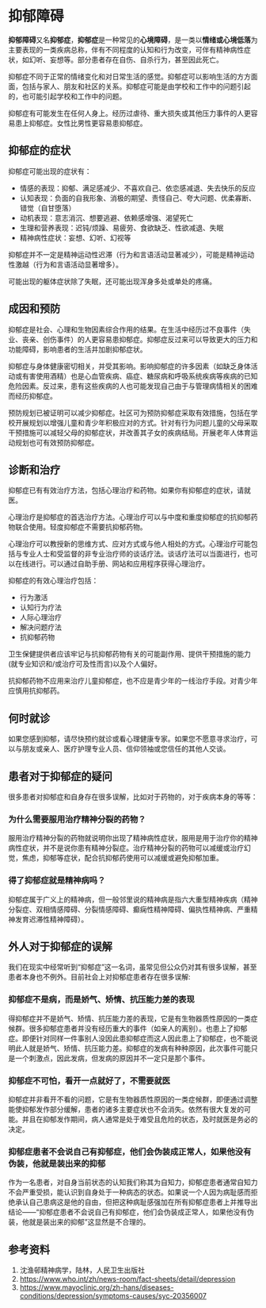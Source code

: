 # 抑郁障碍

**抑郁障碍**又名**抑郁症**，**抑郁症**是一种常见的**心境障碍**，是一类以**情绪或心境低落**为主要表现的一类疾病总称，伴有不同程度的认知和行为改变，可伴有精神病性症状，如幻听、妄想等。部分患者存在自伤、自杀行为，甚至因此死亡。

抑郁症不同于正常的情绪变化和对日常生活的感觉。抑郁症可以影响生活的方方面面，包括与家人、朋友和社区的关系。抑郁症可能是由学校和工作中的问题引起的，也可能引起学校和工作中的问题。

抑郁症有可能发生在任何人身上。经历过虐待、重大损失或其他压力事件的人更容易患上抑郁症。女性比男性更容易患抑郁症。

## 抑郁症的症状

抑郁症可能出现的症状有：

* 情感的表现：抑郁、满足感减少、不喜欢自己、依恋感减退、失去快乐的反应
* 认知表现：负面的自我形象、消极的期望、责怪自己、夸大问题、优柔寡断、错觉（自甘堕落）
* 动机表现：意志消沉、想要逃避、依赖感增强、渴望死亡
* 生理和营养表现：迟钝/烦躁、易疲劳、食欲缺乏、性欲减退、失眠
* 精神病性症状：妄想、幻听、幻视等

抑郁症并不一定是精神运动性迟滞（行为和言语活动显著减少），可能是精神运动性激越（行为和言语活动显著增多）。

可能出现的躯体症状除了失眠，还可能出现浑身多处或单处的疼痛。

## 成因和预防

抑郁症是社会、心理和生物因素综合作用的结果。在生活中经历过不良事件（失业、丧亲、创伤事件）的人更容易患抑郁症。抑郁症反过来可以导致更大的压力和功能障碍，影响患者的生活并加剧抑郁症状。

抑郁症与身体健康密切相关，并受其影响。影响抑郁症的许多因素（如缺乏身体活动或有害使用酒精）也是心血管疾病、癌症、糖尿病和呼吸系统疾病等疾病的已知危险因素。反过来，患有这些疾病的人也可能发现自己由于与管理病情相关的困难而经历抑郁症。

预防规划已被证明可以减少抑郁症。社区可为预防抑郁症采取有效措施，包括在学校开展规划以增强儿童和青少年积极应对的方式。针对有行为问题儿童的父母采取干预措施可以减轻父母的抑郁症状，并改善其子女的疾病结局。开展老年人体育运动规划也可有效预防抑郁症。

## 诊断和治疗

抑郁症已有有效治疗方法，包括心理治疗和药物。如果你有抑郁症的症状，请就医。

心理治疗是抑郁症的首选治疗方法。心理治疗可以与中度和重度抑郁症的抗抑郁药物联合使用。轻度抑郁症不需要抗抑郁药物。

心理治疗可以教授新的思维方式、应对方式或与他人相处的方式。心理治疗可能包括与专业人士和受监督的非专业治疗师的谈话疗法。谈话疗法可以当面进行，也可以在线进行。可以通过自助手册、网站和应用程序获得心理治疗。

抑郁症的有效心理治疗包括：

* 行为激活
* 认知行为疗法
* 人际心理治疗
* 解决问题疗法
* 抗抑郁药物

卫生保健提供者应该牢记与抗抑郁药物有关的可能副作用、提供干预措施的能力(就专业知识和/或治疗可及性而言)以及个人偏好。

抗抑郁药物不应用来治疗儿童抑郁症，也不应是青少年的一线治疗手段。对青少年应慎用抗抑郁药。

## 何时就诊

如果您感到抑郁，请尽快预约就诊或看心理健康专家。如果您不愿意寻求治疗，可以与朋友或亲人、医疗护理专业人员、信仰领袖或您信任的其他人交谈。

## 患者对于抑郁症的疑问

很多患者对抑郁症和自身存在很多误解，比如对于药物的，对于疾病本身的等等：

### 为什么需要服用治疗精神分裂的药物？

服用治疗精神分裂的药物就说明你出现了精神病性症状，服用是用于治疗你的精神病性症状，并不是说你患有精神分裂症。治疗精神分裂的药物可以减缓或治疗幻觉，焦虑，抑郁等症状，配合抗抑郁药使用可以减缓或避免抑郁加重。

### 得了抑郁症就是精神病吗？

抑郁症属于广义上的精神病，但一般邻里说的精神病是指六大重型精神疾病（精神分裂症、双相情感障碍、分裂情感障碍、癫痫性精神障碍、偏执性精神病、严重精神发育迟滞性精神障碍）。

## 外人对于抑郁症的误解

我们在现实中经常听到“抑郁症”这一名词，虽常见但公众仍对其有很多误解，甚至患者本身也不例外。目前社会上对抑郁症患者存在很多误解:

### 抑郁症不是病，而是娇气、矫情、抗压能力差的表现

得抑郁症并不是娇气、矫情、抗压能力差的表现，它是有生物器质性原因的一类症候群。很多抑郁症患者并没有经历重大的事件（如亲人的离别）。也患上了抑郁症。即便针对同样一件事别人没因此患抑郁症而这人因此患上了抑郁症，也不能说明此人就是娇气、矫情、抗压能力差。抑郁症的发病有种种原因，此次事件可能只是一个刺激点，因此发病，但发病的原因并不一定只是那个事件。

### 抑郁症不可怕，看开一点就好了，不需要就医

抑郁症并非看开不看的问题，它是有生物器质性原因的一类症候群，即便通过调整能使抑郁发作部分缓解，患者的诸多主要症状也不会消失。依然有很大复发的可能。并且在抑郁发作期间，病人通常是处于难受且危险的状态，及时就医是务必的决定。

### 抑郁症患者不会说自己有抑郁症，他们会伪装成正常人，如果他没有伪装，他就是装出来的抑郁

作为一名患者，对自身当前状态的认知我们称其为自知力，抑郁症患者通常自知力不会严重受损，能认识到自身处于一种病态的状态。如果说一个人因为病耻感而拒绝承认自己患病这是他的自由，但把这种病耻感强加在所有抑郁症患者上并推导出结论——“抑郁症患者不会说自己有抑郁症，他们会伪装成正常人，如果他没有伪装，他就是装出来的抑郁”这显然是不合理的。

## 参考资料
1. 沈渔邨精神病学，陆林，人民卫生出版社
2. https://www.who.int/zh/news-room/fact-sheets/detail/depression
3. https://www.mayoclinic.org/zh-hans/diseases-conditions/depression/symptoms-causes/syc-20356007
